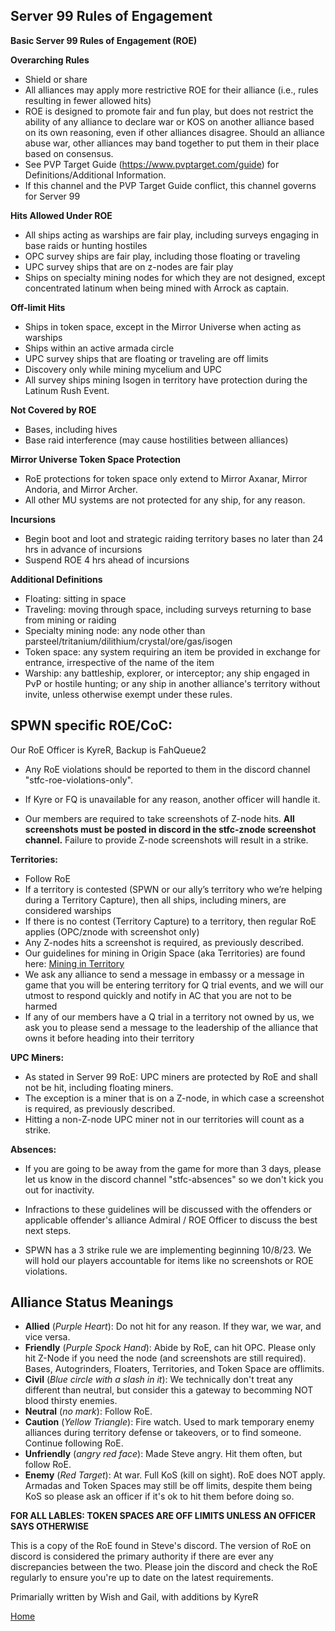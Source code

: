 ## Server 99 Rules of Engagement

**Basic Server 99 Rules of Engagement (ROE)**

**Overarching Rules**
- Shield or share
- All alliances may apply more restrictive ROE for their alliance (i.e., rules resulting in fewer allowed hits)
- ROE is designed to promote fair and fun play, but does not restrict the ability of any alliance to declare war or KOS on another alliance based on its own reasoning, even if other alliances disagree. Should an alliance abuse war, other alliances may band together to put them in their place based on consensus. 
- See PVP Target Guide (https://www.pvptarget.com/guide) for Definitions/Additional Information. 
- If this channel and the PVP Target Guide conflict, this channel governs for Server 99

**Hits Allowed Under ROE**
- All ships acting as warships are fair play, including surveys engaging in base raids or hunting hostiles
- OPC survey ships are fair play, including those floating or traveling
- UPC survey ships that are on z-nodes are fair play
- Ships on specialty mining nodes for which they are not designed, except concentrated latinum when being mined with Arrock as captain.

**Off-limit Hits**
- Ships in token space, except in the Mirror Universe when acting as warships
- Ships within an active armada circle
- UPC survey ships that are floating or traveling are off limits
- Discovery only while mining mycelium and UPC
- All survey ships mining Isogen in territory have protection during the Latinum Rush Event.

**Not Covered by ROE**
- Bases, including hives 
- Base raid interference (may cause hostilities between alliances)

**Mirror Universe Token Space Protection**
- RoE protections for token space only extend to Mirror Axanar, Mirror Andoria, and Mirror Archer.
- All other MU systems are not protected for any ship, for any reason.

**Incursions**
- Begin boot and loot and strategic raiding territory bases no later than 24 hrs in advance of incursions
- Suspend ROE 4 hrs ahead of incursions

**Additional Definitions**
- Floating: sitting in space 
- Traveling: moving through space, including surveys returning to base from mining or raiding
- Specialty mining node: any node other than parsteel/tritanium/dilithium/crystal/ore/gas/isogen
- Token space: any system requiring an item be provided in exchange for entrance, irrespective of the name of the item
- Warship: any battleship, explorer, or interceptor; any ship engaged in PvP or hostile hunting; or any ship in another alliance's territory without invite, unless otherwise exempt under these rules.

## SPWN specific ROE/CoC:

Our RoE Officer is KyreR, Backup is FahQueue2
- Any RoE violations should be reported to them in the discord channel "stfc-roe-violations-only".
- If Kyre or FQ is unavailable for any reason, another officer will handle it.

- Our members are required to take screenshots of Z-node hits. **All screenshots must be posted in discord in the stfc-znode screenshot channel.** Failure to provide Z-node screenshots will result in a strike.

**Territories:**
- Follow RoE
- If a territory is contested (SPWN or our ally’s territory who we’re helping during a Territory Capture), then all ships, including miners, are considered warships
- If there is no contest (Territory Capture) to a territory, then regular RoE applies (OPC/znode with screenshot only)
- Any Z-nodes hits a screenshot is required, as previously described.
- Our guidelines for mining in Origin Space (aka Territories) are found here: [Mining in Territory](https://github.com/KyreSPWN/SPWN/blob/main/TerritoryMining.md)
- We ask any alliance to send a message in embassy or a message in game that you will be entering territory for Q trial events, and we will our utmost to respond quickly and notify in AC that you are not to be harmed
- If any of our members have a Q trial in a territory not owned by us, we ask you to please send a message to the leadership of the alliance that owns it before heading into their territory

**UPC Miners:**
- As stated in Server 99 RoE: UPC miners are protected by RoE and shall not be hit, including floating miners.
- The exception is a miner that is on a Z-node, in which case a screenshot is required, as previously described.
- Hitting a non-Z-node UPC miner not in our territories will count as a strike.

**Absences:**
- If you are going to be away from the game for more than 3 days, please let us know in the discord channel "stfc-absences" so we don't kick you out for inactivity.

- Infractions to these guidelines will be discussed with the offenders or applicable offender's alliance Admiral / ROE Officer to discuss the best next steps.

- SPWN has a 3 strike rule we are implementing beginning 10/8/23. We will hold our players accountable for items like no screenshots or ROE violations.


## Alliance Status Meanings

- **Allied** (*Purple Heart*): Do not hit for any reason. If they war, we war, and vice versa.
- **Friendly** (*Purple Spock Hand*): Abide by RoE, can hit OPC. Please only hit Z-Node if you need the node (and screenshots are still required). Bases, Autogrinders, Floaters, Territories, and Token Space are offlimits.
- **Civil** (*Blue circle with a slash in it*): We technically don't treat any different than neutral, but consider this a gateway to becomming NOT blood thirsty enemies.
- **Neutral** (*no mark*): Follow RoE.
- **Caution** (*Yellow Triangle*): Fire watch. Used to mark temporary enemy alliances during territory defense or takeovers, or to find someone. Continue following RoE.
- **Unfriendly** (*angry red face*): Made Steve angry. Hit them often, but follow RoE.
- **Enemy** (*Red Target*): At war. Full KoS (kill on sight). RoE does NOT apply. Armadas and Token Spaces may still be off limits, despite them being KoS so please ask an officer if it's ok to hit them before doing so.

**FOR ALL LABLES: TOKEN SPACES ARE OFF LIMITS UNLESS AN OFFICER SAYS OTHERWISE**

This is a copy of the RoE found in Steve's discord. The version of RoE on discord is considered the primary authority if there are ever any discrepancies between the two. Please join the discord and check the RoE regularly to ensure you're up to date on the latest requirements.

Primarially written by Wish and Gail, with additions by KyreR

[Home](https://github.com/KyreSPWN/SPWN)
